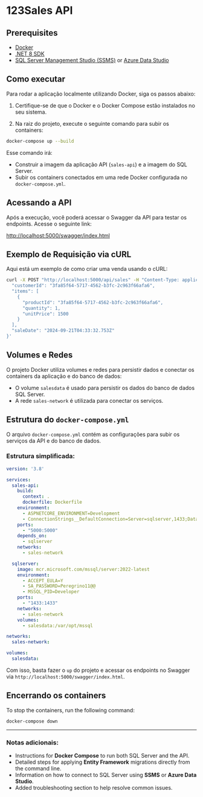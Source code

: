
# 123Sales API

## Prerequisites
- [Docker](https://www.docker.com/products/docker-desktop)
- [.NET 8 SDK](https://dotnet.microsoft.com/download/dotnet/8.0)
- [SQL Server Management Studio (SSMS)](https://aka.ms/ssmsfullsetup) or [Azure Data Studio](https://docs.microsoft.com/en-us/sql/azure-data-studio/download-azure-data-studio)


## Como executar

Para rodar a aplicação localmente utilizando Docker, siga os passos abaixo:

1. Certifique-se de que o Docker e o Docker Compose estão instalados no seu sistema.

2. Na raiz do projeto, execute o seguinte comando para subir os containers:

```bash
docker-compose up --build
```

Esse comando irá:

- Construir a imagem da aplicação API (`sales-api`) e a imagem do SQL Server.
- Subir os containers conectados em uma rede Docker configurada no `docker-compose.yml`.

## Acessando a API

Após a execução, você poderá acessar o Swagger da API para testar os endpoints. Acesse o seguinte link:

[http://localhost:5000/swagger/index.html](http://localhost:5000/swagger/index.html)

## Exemplo de Requisição via cURL

Aqui está um exemplo de como criar uma venda usando o cURL:

```bash
curl -X POST "http://localhost:5000/api/sales" -H "Content-Type: application/json" -d '{
  "customerId": "3fa85f64-5717-4562-b3fc-2c963f66afa6",
  "items": [
    {
      "productId": "3fa85f64-5717-4562-b3fc-2c963f66afa6",
      "quantity": 1,
      "unitPrice": 1500
    }
  ],
  "saleDate": "2024-09-21T04:33:32.753Z"
}'
```

## Volumes e Redes

O projeto Docker utiliza volumes e redes para persistir dados e conectar os containers da aplicação e do banco de dados:

- O volume `salesdata` é usado para persistir os dados do banco de dados SQL Server.
- A rede `sales-network` é utilizada para conectar os serviços.

## Estrutura do `docker-compose.yml`

O arquivo `docker-compose.yml` contém as configurações para subir os serviços da API e do banco de dados.

### Estrutura simplificada:

```yaml
version: '3.8'

services:
  sales-api:
    build:
      context: .
      dockerfile: Dockerfile
    environment:
      - ASPNETCORE_ENVIRONMENT=Development
      - ConnectionStrings__DefaultConnection=Server=sqlserver,1433;Database=SalesDb;User=sa;Password=YourSecurePassword123;TrustServerCertificate=True;
    ports:
      - "5000:5000"
    depends_on:
      - sqlserver
    networks:
      - sales-network

  sqlserver:
    image: mcr.microsoft.com/mssql/server:2022-latest
    environment:
      - ACCEPT_EULA=Y
      - SA_PASSWORD=Peregrino11@@
      - MSSQL_PID=Developer
    ports:
      - "1433:1433"
    networks:
      - sales-network
    volumes:
      - salesdata:/var/opt/mssql

networks:
  sales-network:

volumes:
  salesdata:
```

Com isso, basta fazer o `up` do projeto e acessar os endpoints no Swagger via `http://localhost:5000/swagger/index.html`.


## Encerrando os containers

To stop the containers, run the following command:

```bash
docker-compose down
```

---

### Notas adicionais:
- Instructions for **Docker Compose** to run both SQL Server and the API.
- Detailed steps for applying **Entity Framework** migrations directly from the command line.
- Information on how to connect to SQL Server using **SSMS** or **Azure Data Studio**.
- Added troubleshooting section to help resolve common issues. 
